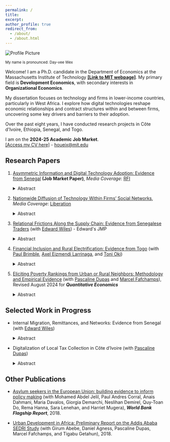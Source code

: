 ```yaml
---
permalink: /
title: 
excerpt: 
author_profile: true
redirect_from: 
  - /about/
  - /about.html
---
```


<div class="profile-container">
  <div class="profile-picture">
    <img src="https://github.com/houeix/houeix.github.io/blob/master/images/profile_dh_v2.jpg?raw=true" alt="Profile Picture"/>
    <p class="pronunciation"><small>My name is pronounced: Day-vee Wex</small></p> 
  </div>
  <div class="profile-text">
    <p>Welcome! I am a Ph.D. candidate in the Department of Economics at the Massachusetts Institute of Technology <strong><a href="https://economics.mit.edu/people/phd-students/deivy-houeix">[Link to MIT webpage]</a></strong>. My primary field is <strong>Development Economics</strong>, with secondary interests in <strong>Organizational Economics</strong>. </p>
      <p>My dissertation focuses on technology and firms in lower-income countries, particularly in West Africa. I explore how digital technologies reshape economic relationships and contract structures within and between firms, uncovering some key drivers and barriers to their adoption.</p>
    <p>Over the past eight years, I have conducted research projects in Côte d'Ivoire, Ethiopia, Senegal, and Togo. </p>
  </div>
</div>

<div class="profile-info">
  I am on the <strong>2024-25 Academic Job Market</strong>.<br>
  <a href="https://economics.mit.edu/sites/default/files/2024-11/CV_jmp_houeix_1.pdf">[Access my CV here]</a> - 
  <a href="mailto:houeix@mit.edu">houeix@mit.edu</a>
</div>


## Research Papers

1. <a href="https://drive.google.com/file/d/1xPuviUJ2E1m4keNPSSiSYVsBQd7-caCq/view?usp=sharing">Asymmetric Information and Digital Technology Adoption: Evidence from Senegal</a> **(Job Market Paper)**, _Media Coverage_: <a href="https://www.rfi.fr/fr/podcasts/afrique-économie/20230222-à-dakar-le-paiement-mobile-facilite-les-transactions-et-améliore-les-revenus-des-taxis">RFI</a>
   <details>
        <summary>Abstract</summary> 
        <div class="abstract-content">
            <p>Digital technologies have the potential to increase firm productivity. However, they often come bundled with data observability, which can be a double-edged sword. Observability reduces information frictions and can increase contract efficiency, but some agents may lose their informational rent and thus resist adoption. I explore this trade-off between observability and adoption through two field experiments, guided by contract theory, where I introduce digital payments to the Senegalese taxi industry in partnership with the country's largest payment company. In the first experiment, I randomize access to digital payments for drivers (employees) and transaction observability to taxi owners (employers). I find that digital payments reduce drivers' cash-related costs by about half but also serve as effective monitoring tools for taxi owners. Transaction observability substantially increases driver effort, contract efficiency, and the duration of owner-driver relationships. However, 50% of drivers—primarily the worst-performing and poorest—decline to adopt digital payments when transactions are observable. The second experiment shows that the adoption rate doubles when drivers are assured that owners will not be able to observe their transactions. I develop a theoretical framework and use the experimental variations to estimate the welfare impacts of policy counterfactuals. I show that removing transaction observability would maintain moral hazard problems but broaden adoption and thus increase overall welfare—an approach ultimately implemented by the payment company. These findings highlight the crucial role of information embedded in digital technologies, as it magnifies gains for adopting firms but can deter initial adoption.</p>
        </div>
    </details>

2. <a href="https://drive.google.com/file/d/14eSWT8WUukf5fH95gLj_v3YNxn_Ts-OH/view">Nationwide Diffusion of Technology Within Firms’ Social Networks</a>, _Media Coverage_: <a href="https://www.liberation.fr/international/afrique/senegal-wave-le-pingouin-qui-bouleverse-le-secteur-du-paiement-mobile-20230304_RVTXWHCGSBB5XNDNKLNP5SCSVQ/?utm_medium=Social&utm_source=Twitter&xtor=CS7-51-#Echobox=1677936658-1">Liberation</a>
      <details>
        <summary>Abstract</summary> 
        <div class="abstract-content">
            <p>I conduct a randomized experiment to study the nationwide technology diffusion of a new digital payment technology in Senegal. By leveraging two novel sources of network data—mobile money transactions and anonymized phone contact directories covering the near universe of the adult population in Senegal—I causally identify three sets of adoption spillovers from taxi firms randomized to receive early access to the technology: intra-industry among taxi firms; inter-industry between taxi drivers and other small businesses; and inter-regional spillovers from the capital city to businesses in other urban centers. I show that spillovers go beyond strategic complementarities, reflecting social learning within firms' social networks, driven by social ties and remote interactions.</p>
        </div>
    </details>

3. <a href="https://edwardwiles.github.io/storage/papers/senegal_traders.pdf">Relational Frictions Along the Supply Chain: Evidence from Senegalese Traders</a> (with <a href="https://www.edward-wiles.com">Edward Wiles</a>) - Edward's JMP
   <details>
        <summary>Abstract</summary> 
        <div class="abstract-content">
            <p>Search and trust frictions have historically made it hard for small firms in lower-income countries to buy inputs from foreign markets. The growth in smartphone ownership and social media usage has the potential to alleviate these barriers. We run a field experiment leveraging these technological tools to provide exogenous variation in search and trust frictions in a large international import market. The design is informed by a dynamic relational contracting model featuring sequential search for suppliers and trust frictions in the form of adverse selection and moral hazard. In our search treatment, we connect a randomly selected 80% of 1,862 small garment firms in Senegal to new suppliers in Turkey. We then cross-randomize two trust treatments that provide additional information about the types and incentives of these new suppliers. Alleviating search frictions is sufficient to increase access to foreign markets: in all treated groups, firms are 25% more likely to have the varieties a mystery shopper requests and the goods sold are 32% more likely to be high quality. However, the trust treatments are necessary for longer-term impact: these groups are significantly more likely to develop the connections into relationships that persist beyond the study. These new relationships lead to increases in medium-run profit and sales, particularly among wholesalers in the upper tail. Finally, we use the treatment effects to estimate the model and evaluate counterfactuals where we set various combinations of the frictions to zero, finding that the largest gains come from eliminating adverse selection.</p>
        </div>
    </details>

4. <a href="https://drive.google.com/file/d/148ZYYqffILOZ7Gtk_sbRpWFco6Qxj761/view?usp=sharing">Financial Inclusion and Rural Electrification: Evidence from Togo</a> (with <a href="https://pbrimble.github.io">Paul Brimble</a>, <a href="https://mbrg.bsg.ox.ac.uk/person/axel-eizmendi-larrinaga">Axel Eizmendi Larrinaga</a>, and <a href="https://www.hks.harvard.edu/centers/cid/about-cid/people/phd-affiliates/toni-oki">Toni Oki</a>)
   <details>
        <summary>Abstract</summary> 
        <div class="abstract-content">
            <p>Most people in sub-Saharan Africa still lack access to electricity, despite rural electrification being a policy priority. We provide evidence that high transaction costs, particularly transportation expenses to access mobile money agents for bill payments, are a key friction for rural households.  In rural Togo, these costs account for 28% of solar electricity-related expenditures, rising to 43% in more remote areas. To assess the impact of transaction costs on policy outcomes, we analyze the staggered rollout of two nationwide policies in Togo in 2019: a solar home system subsidy and an expansion of mobile money agents. The subsidy, which nearly halves electricity prices, more than doubles adoption rates. However, the effects vary significantly: households with lower transaction costs—those with direct access to mobile money agents—adopt at much higher rates and decrease the number of payments they make in response to the price reduction. The mobile money agent expansion led to nearly a threefold increase in adoption, an effect similar to that of the subsidy. By reducing transaction costs, these policies enable bulk purchases and lessen the need for frequent payments. Our findings highlight the complementary roles of subsidies and financial inclusion in improving rural electrification and access to essential services.</p>
        </div>
    </details>
    
5. <a href="https://houeix.github.io/files/PovertyRanking_paper_2408.pdf">Eliciting Poverty Rankings from Urban or Rural Neighbors: Methodology and Empirical Evidence</a> (with <a href="https://sites.google.com/view/pascaline-dupas/home">Pascaline Dupas</a> and <a href="https://web.stanford.edu/~fafchamp/">Marcel Fafchamps</a>), Revised August 2024 for ***Quantitative Economics***
   <details>
        <summary>Abstract</summary> 
        <div class="abstract-content">
            <p>We introduce a novel approach for eliciting relative poverty rankings that aggregates partial orderings reported independently by multiple neighbors. We first identify the conditions under which the method recovers more accurate rankings than the commonly used Borda count method. We then apply the method to secondary data from rural Indonesia and to original data from urban Cote d’Ivoire. We find that the aggregation method works as well as Borda count in the rural setting but, in the urban setting, reconstructed rankings from both the pairwise and Borda count methods are often incomplete and sometimes contain ties. This disparity suggests that eliciting poverty rankings by aggregating rankings from neighbors may be more difficult in urban settings. We also confirm earlier research showing that poverty rankings elicited from neighbors are correlated with measures of poverty obtained from survey data, albeit not strongly. Our original methodology can be applied to many situations in which individuals with incomplete information can only produce a partial ranking of alternatives.</p>
        </div>
    </details>

    
## Selected Work in Progress

- Internal Migration, Remittances, and Networks: Evidence from Senegal (with <a href="https://www.edward-wiles.com">Edward Wiles</a>)
   <details>
        <summary>Abstract</summary> 
        <div class="abstract-content">
            <p>We explore the relationship between internal migration, remittances, and financial and social networks in lower-income contexts, with a focus on Senegal. To establish new facts and causal evidence, we construct a unique dataset that links migration patterns to both remittance flows and social networks covering the near universe of Senegal's adult population, based on real-time GPS tracking of personal and business transactions and anonymized phone contact directories from the country’s largest mobile money provider. We use this dataset to document patterns of migration and remittance flows to a high degree of spatial and temporal precision, and to explore how financial and social networks affect—and are affected by—these patterns, especially in response to economic or environmental shocks.</p>
        </div>
    </details>


- Digitalization of Local Tax Collection in Côte d’Ivoire (with <a href="https://sites.google.com/view/pascaline-dupas/home">Pascaline Dupas</a>)
   <details>
        <summary>Abstract</summary> 
        <div class="abstract-content">
            <p>Low tax capacity hampers the ability of municipalities in Côte d’Ivoire, as in many other countries, to provide quality public services for their populations. We study the impacts of the nationwide rollout of a digital tax system, through which municipalities will move to entirely cash-less tax collection. We explore the impact on total tax revenue, size of the tax base, spending (including public good provision), and local government accountability.</p>
        </div>
    </details>

  
## Other Publications
- [Asylum seekers in the European Union: building evidence to inform policy making](http://documents.worldbank.org/curated/en/832501530296269142/Asylum-seekers-in-the-European-Union-building-evidence-to-inform-policy-making) (with Mohamed Abdel Jelil, Paul Andres Corral, Anais Dahmani, Maria Davalos, Giorgia Demarchi, Neslihan Demirel, Quy-Toan Do, Rema Hanna, Sara Lenehan, and Harriet Mugera), ***World Bank Flagship Report***, 2018.

- [Urban Development in Africa: Preliminary Report on the Addis Ababa SEDRI Study](http://fsi-live.s3.us-west-1.amazonaws.com/s3fs-public/audri_addis.pdf) (with Girum Abebe, Daniel Agness, Pascaline Dupas, Marcel Fafchamps, and Tigabu Getahun), 2018.



